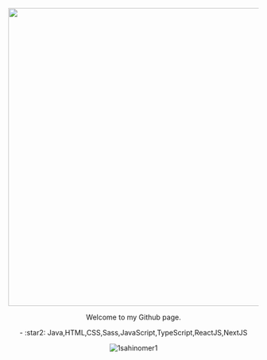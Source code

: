 <p align="center"><img src="https://media.giphy.com/media/Id6dC0GQOOzPMXgcPv/giphy.gif" width="600" /></p><p align="center">Welcome to my Github page.</p><p align="center">- :star2: Java,HTML,CSS,Sass,JavaScript,TypeScript,ReactJS,NextJS</p><p align="center"><img src="https://komarev.com/ghpvc/?username=1sahinomer1"%20 alt="1sahinomer1"/></p>

